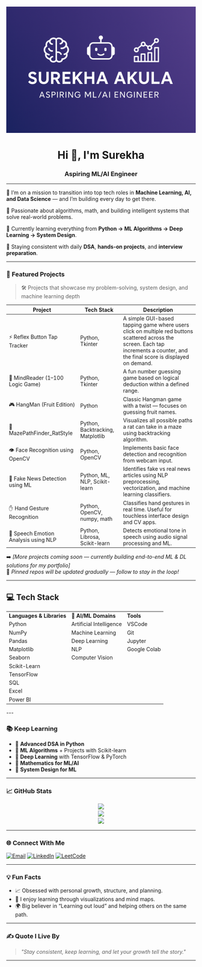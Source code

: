 <!-- GitHub Profile README for Surekha Akula -->
<p align="center">
  <img src="banner.png" alt="Surekha Akula Banner" />
</p>
<h1 align="center">Hi 👋, I'm Surekha</h1>
<h3 align="center">Aspiring ML/AI Engineer</h3>

---

🎯 I’m on a mission to transition into top tech roles in **Machine Learning, AI, and Data Science** — and I’m building every day to get there.

🧠 Passionate about algorithms, math, and building intelligent systems that solve real-world problems.

🌱 Currently learning everything from **Python → ML Algorithms → Deep Learning → System Design**.

💪 Staying consistent with daily **DSA**, **hands-on projects**, and **interview preparation**.

---

### 🚀 Featured Projects

> 🛠 Projects that showcase my problem-solving, system design, and machine learning depth

| Project | Tech Stack | Description |
|--------|------------|-------------|
| ⚡ Reflex Button Tap Tracker | Python, Tkinter | A simple GUI-based tapping game where users click on multiple red buttons scattered across the screen. Each tap increments a counter, and the final score is displayed on demand. |
| 🧠 MindReader (1–100 Logic Game) | Python, Tkinter | A fun number guessing game based on logical deduction within a defined range. |
| 🎮 HangMan (Fruit Edition) | Python | Classic Hangman game with a twist — focuses on guessing fruit names. |
| 🧭 MazePathFinder_RatStyle | Python, Backtracking, Matplotlib | Visualizes all possible paths a rat can take in a maze using backtracking algorithm. |
| 👁️ Face Recognition using OpenCV | Python, OpenCV | Implements basic face detection and recognition from webcam input. |
| 📰 Fake News Detection using ML | Python, ML, NLP, Scikit-learn | Identifies fake vs real news articles using NLP preprocessing, vectorization, and machine learning classifiers. |
| ✋ Hand Gesture Recognition | Python, OpenCV, numpy, math | Classifies hand gestures in real time. Useful for touchless interface design and CV apps. |
| 🎤 Speech Emotion Analysis using NLP | Python, Librosa, Scikit-learn | Detects emotional tone in speech using audio signal processing and ML. |

➡️ _[More projects coming soon — currently building end-to-end ML & DL solutions for my portfolio]_  
📁 _Pinned repos will be updated gradually — follow to stay in the loop!_

---
<h2>💻 Tech Stack</h2>

<table>
  <tr>
    <td><strong>Languages & Libraries</strong></td>
    <td><strong>🧠 AI/ML Domains</strong></td>
    <td><strong>Tools</strong></td>
  </tr>
  <tr>
    <td>Python</td>
    <td>Artificial Intelligence</td>
    <td>VSCode</td>
  </tr>
  <tr>
    <td>NumPy</td>
    <td>Machine Learning</td>
    <td>Git</td>
  </tr>
  <tr>
    <td>Pandas</td>
    <td>Deep Learning</td>
    <td>Jupyter</td>
  </tr>
  <tr>
    <td>Matplotlib</td>
    <td>NLP</td>
    <td>Google Colab</td>
  </tr>
  <tr>
    <td>Seaborn</td>
    <td>Computer Vision</td>
    <td></td>
  </tr>
  <tr>
    <td>Scikit-Learn</td>
    <td></td>
    <td></td>
  </tr>
  <tr>
    <td>TensorFlow</td>
    <td></td>
    <td></td>
  </tr>
  <tr>
    <td>SQL</td>
    <td></td>
    <td></td>
  </tr>
  <tr>
    <td>Excel</td>
    <td></td>
    <td></td>
  </tr>
  <tr>
    <td>Power BI</td>
    <td></td>
    <td></td>
  </tr>
</table>
---

### 📚 Keep Learning

- 📖 **Advanced DSA in Python**
- 🤖 **ML Algorithms** + Projects with Scikit-learn
- 🧠 **Deep Learning** with TensorFlow & PyTorch
- 🧮 **Mathematics for ML/AI**
- 🧩 **System Design for ML** 

---

### 📈 GitHub Stats

<p align="center">
  <img src="https://github-readme-streak-stats.herokuapp.com/?user=SUREKHA1AKULA&theme=radical" />
  <br/>
  <img src="https://github-readme-stats.vercel.app/api/top-langs/?username=SUREKHA1AKULA&layout=compact&theme=radical" />
  <br/>
  <img src="https://github-readme-stats.vercel.app/api?username=SUREKHA1AKULA&show_icons=true&theme=radical" />
</p>

---

### 🌐 Connect With Me

<p align="left">
  <a href="mailto:surekha2393@gmail.com" target="_blank"><img alt="Email" src="https://img.shields.io/badge/Email-D14836?style=flat-square&logo=gmail&logoColor=white" /></a>
  <a href="https://www.linkedin.com/in/surekha-akula/" target="_blank"><img alt="LinkedIn" src="https://img.shields.io/badge/LinkedIn-0A66C2?style=flat-square&logo=linkedin&logoColor=white" /></a>
  <a href="https://leetcode.com/u/Surekha_Akula/" target="_blank"><img alt="LeetCode" src="https://img.shields.io/badge/LeetCode-FFA116?style=flat-square&logo=leetcode&logoColor=white" /></a>
</p>

---
### 💡 Fun Facts

- 📈 Obsessed with personal growth, structure, and planning.
- 🎨 I enjoy learning through visualizations and mind maps.
- 🌍 Big believer in “Learning out loud” and helping others on the same path.

---

### ✍️ Quote I Live By

> *"Stay consistent, keep learning, and let your growth tell the story."*

---
<!-- GitHub Profile Tags -->
<!-- Machine Learning | Data Science | AI | Python | NLP | Deep Learning | ML Projects | OpenCV | TensorFlow | Scikit-learn -->
